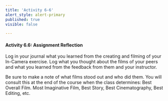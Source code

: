 ```yaml
---
title: 'Activity 6-6'
alert_style: alert-primary
published: true
visible: false

---
```

#### Activity 6.6: Assignment Reflection

Log in your journal what you learned from the creating and filming of your In-Camera exercise. Log what you thought about the films of your peers and what you learned from the feedback from them and your instructor.

Be sure to make a note of what films stood out and who did them. You will consult this at the end of the course when the class determines: Best Overall Film. Most Imaginative Film, Best Story, Best Cinematography, Best Editing, etc.
